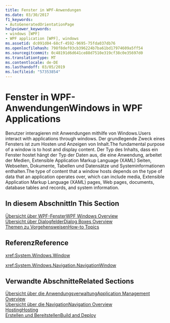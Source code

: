 ```yaml
---
title: Fenster in WPF-Anwendungen
ms.date: 03/30/2017
f1_keywords:
- AutoGeneratedOrientationPage
helpviewer_keywords:
- windows [WPF]
- WPF application [WPF], windows
ms.assetid: dc091d04-68cf-4592-9695-75fda037db76
ms.openlocfilehash: 798f8def03cb396224b7ba61bd17974609a5ff54
ms.sourcegitcommit: 0c48191d6d641ce88d7510e319cf38c0e35697d0
ms.translationtype: MT
ms.contentlocale: de-DE
ms.lasthandoff: 03/05/2019
ms.locfileid: "57353854"
---
```

# <a name="windows-in-wpf-applications"></a><span data-ttu-id="56cc4-102">Fenster in WPF-Anwendungen</span><span class="sxs-lookup"><span data-stu-id="56cc4-102">Windows in WPF Applications</span></span>
<span data-ttu-id="56cc4-103">Benutzer interagieren mit Anwendungen mithilfe von Windows.</span><span class="sxs-lookup"><span data-stu-id="56cc4-103">Users interact with applications through windows.</span></span> <span data-ttu-id="56cc4-104">Der grundlegende Zweck eines Fensters ist zum Hosten und Anzeigen von Inhalt.</span><span class="sxs-lookup"><span data-stu-id="56cc4-104">The fundamental purpose of a window is to host and display content.</span></span> <span data-ttu-id="56cc4-105">Der Typ des Inhalts, dass ein Fenster hostet hängt der Typ der Daten aus, die eine Anwendung, arbeitet der Medien, Extensible Application Markup Language (XAML) Seiten, Webseiten, Dokumente, Tabellen und Datensätze und Systeminformationen enthalten.</span><span class="sxs-lookup"><span data-stu-id="56cc4-105">The type of content that a window hosts depends on the type of data that an application operates over, which can include media, Extensible Application Markup Language (XAML) pages, Web pages, documents, database tables and records, and system information.</span></span>  
  
## <a name="in-this-section"></a><span data-ttu-id="56cc4-106">In diesem Abschnitt</span><span class="sxs-lookup"><span data-stu-id="56cc4-106">In This Section</span></span>  
 [<span data-ttu-id="56cc4-107">Übersicht über WPF-Fenster</span><span class="sxs-lookup"><span data-stu-id="56cc4-107">WPF Windows Overview</span></span>](wpf-windows-overview.md)  
 [<span data-ttu-id="56cc4-108">Übersicht über Dialogfelder</span><span class="sxs-lookup"><span data-stu-id="56cc4-108">Dialog Boxes Overview</span></span>](dialog-boxes-overview.md)  
 [<span data-ttu-id="56cc4-109">Themen zu Vorgehensweisen</span><span class="sxs-lookup"><span data-stu-id="56cc4-109">How-to Topics</span></span>](window-management-how-to-topics.md)  
  
## <a name="reference"></a><span data-ttu-id="56cc4-110">Referenz</span><span class="sxs-lookup"><span data-stu-id="56cc4-110">Reference</span></span>  
 <xref:System.Windows.Window>  
  
 <xref:System.Windows.Navigation.NavigationWindow>  
  
## <a name="related-sections"></a><span data-ttu-id="56cc4-111">Verwandte Abschnitte</span><span class="sxs-lookup"><span data-stu-id="56cc4-111">Related Sections</span></span>  
 [<span data-ttu-id="56cc4-112">Übersicht über die Anwendungsverwaltung</span><span class="sxs-lookup"><span data-stu-id="56cc4-112">Application Management Overview</span></span>](application-management-overview.md)  
  [<span data-ttu-id="56cc4-113">Übersicht über die Navigation</span><span class="sxs-lookup"><span data-stu-id="56cc4-113">Navigation Overview</span></span>](navigation-overview.md)  
  [<span data-ttu-id="56cc4-114">Hosting</span><span class="sxs-lookup"><span data-stu-id="56cc4-114">Hosting</span></span>](hosting-wpf-applications.md)  
  [<span data-ttu-id="56cc4-115">Erstellen und Bereitstellen</span><span class="sxs-lookup"><span data-stu-id="56cc4-115">Build and Deploy</span></span>](building-and-deploying-wpf-applications.md)
